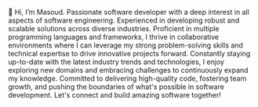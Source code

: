 👋 Hi, I’m Masoud.
Passionate software developer with a deep interest in all aspects of software engineering. Experienced in developing robust and scalable solutions across diverse industries. Proficient in multiple programming languages and frameworks, I thrive in collaborative environments where I can leverage my strong problem-solving skills and technical expertise to drive innovative projects forward. Constantly staying up-to-date with the latest industry trends and technologies, I enjoy exploring new domains and embracing challenges to continuously expand my knowledge. Committed to delivering high-quality code, fostering team growth, and pushing the boundaries of what's possible in software development. Let's connect and build amazing software together!

<!---
masoud-rousta/masoud-rousta is a ✨ special ✨ repository because its `README.md` (this file) appears on your GitHub profile.
You can click the Preview link to take a look at your changes.
--->

